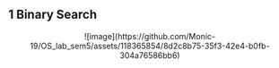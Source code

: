 ## 1 Binary Search
<p align = "center">
![image](https://github.com/Monic-19/OS_lab_sem5/assets/118365854/8d2c8b75-35f3-42e4-b0fb-304a76586bb6)
</p>
